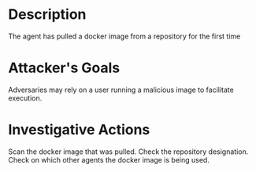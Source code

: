 # Description
The agent has pulled a docker image from a repository for the first time
# Attacker's Goals
Adversaries may rely on a user running a malicious image to facilitate execution.
# Investigative Actions
Scan the docker image that was pulled.
Check the repository designation.
Check on which other agents the docker image is being used.
